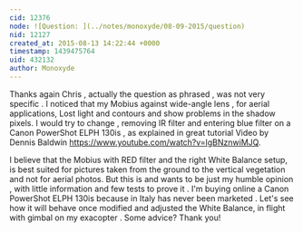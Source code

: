 ```yaml
---
cid: 12376
node: ![Question: ](../notes/monoxyde/08-09-2015/question)
nid: 12127
created_at: 2015-08-13 14:22:44 +0000
timestamp: 1439475764
uid: 432132
author: Monoxyde
---
```


Thanks again Chris , actually the question as phrased , was not very specific . I noticed that my Mobius against wide-angle lens , for aerial applications, Lost light and contours and show problems in the shadow pixels. I would try to change , removing IR filter and entering blue filter on a Canon PowerShot ELPH 130is  , as explained in great tutorial Video by Dennis Baldwin https://www.youtube.com/watch?v=lgBNznwiMJQ. 

I believe that the Mobius with RED filter  and the right White Balance setup, is best suited for pictures taken from the ground to the vertical vegetation and not for aerial photos. 
But this is and wants to be just my humble opinion , with little information and few tests to prove it . I'm buying online a Canon PowerShot ELPH 130is because in Italy has never been marketed .
Let's see how it will behave once modified and adjusted the White Balance, in flight with gimbal on my exacopter .
Some advice?
Thank you! 